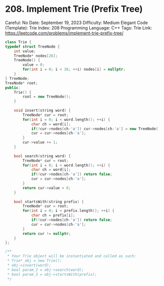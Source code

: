 # 208. Implement Trie (Prefix Tree)

Careful: No
Date: September 19, 2023
Difficulty: Medium
Elegant Code (Template): Trie
Index: 208
Programming Language: C++
Tags: Trie
Link: https://leetcode.com/problems/implement-trie-prefix-tree/

```cpp
class Trie {
typedef struct TreeNode {
    int value;
    TreeNode* nodes[26];
    TreeNode() {
        value = 0;
        for(int i = 0; i < 26; ++i) nodes[i] = nullptr;
    }
} TreeNode;
TreeNode* root;
public:
    Trie() {
        root = new TreeNode();
    }
    
    void insert(string word) {
        TreeNode* cur = root;
        for(int i = 0; i < word.length(); ++i) {
            char ch = word[i];
            if(!cur->nodes[ch-'a']) cur->nodes[ch-'a'] = new TreeNode();
            cur = cur->nodes[ch-'a'];
        }
        cur->value += 1;
    }
    
    bool search(string word) {
        TreeNode* cur = root;
        for(int i = 0; i < word.length(); ++i) {
            char ch = word[i];
            if(!cur->nodes[ch-'a']) return false;
            cur = cur->nodes[ch-'a'];
        }
        return cur->value > 0;
    }
    
    bool startsWith(string prefix) {
        TreeNode* cur = root;
        for(int i = 0; i < prefix.length(); ++i) {
            char ch = prefix[i];
            if(!cur->nodes[ch-'a']) return false;
            cur = cur->nodes[ch-'a'];
        }
        return cur != nullptr;
    }
};

/**
 * Your Trie object will be instantiated and called as such:
 * Trie* obj = new Trie();
 * obj->insert(word);
 * bool param_2 = obj->search(word);
 * bool param_3 = obj->startsWith(prefix);
 */
```